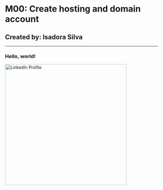 <html>
<head>
  <title>ISA'S PORTIFOLIO</title>
</head>
<body>
<h1>M00: Create hosting and domain account</h1>
        <h2>Created by: Isadora Silva</h2>
        <hr>
		<h3>Hello, world!</h3>
		<a href="https://www.linkedin.com/in/-isadora-silva/" target="_blank"><img src="https://media-exp1.licdn.com/dms/image/C4E03AQFYdLwDTfegPw/profile-displayphoto-shrink_800_800/0/1604986487781?e=1669852800&v=beta&t=ws3PzPOg-Gq_feRowCKfgt4DLUJlxO_WtgyxOyqt6SA" 
        width="400" height="400" alt="LinkedIn Profile" title="More about me"></a>
</body>
</html>
